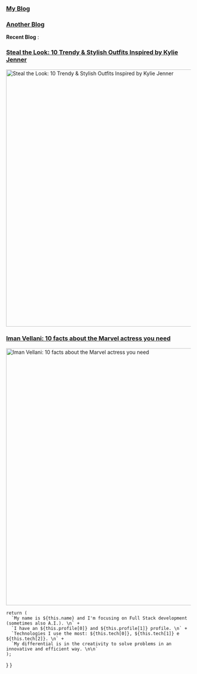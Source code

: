 <br />
<h3><a href="https://www.marvellousadventures.com?utm_source=github_sh&utm_medium=github_sh&utm_campaign=github_sh">My Blog</a></h3>
<h3><a href="https://www.casualminimart.com/?utm_source=github_sh&utm_medium=github_sh&utm_campaign=github_sh">Another Blog</a></h3>
<b>Recent Blog</b> : <br>
<h3><a href="https://www.casualminimart.com/fashion/steal-the-look-10-trendy-stylish-outfits-inspired-by-kylie-jenner?utm_source=github_sh&utm_medium=social_sh&utm_campaign=seo-summer-boost">Steal the Look: 10 Trendy & Stylish Outfits Inspired by Kylie Jenner
</a></h3>
<img src="https://www.casualminimart.com/featured/2024/06/outfits-inspired-by-kylie-jenner.webp" alt="Steal the Look: 10 Trendy & Stylish Outfits Inspired by Kylie Jenner" width="700">
<h3><a href="https://www.marvellousadventures.com/celebrities/iman-vellani-10-facts-about-the-marvel-actress-you-need-to-know?utm_source=github_sh&utm_medium=social_sh&utm_campaign=seo-summer-boost">Iman Vellani: 10 facts about the Marvel actress you need</a></h3>
<img src="https://www.marvellousadventures.com/featured/2024/06/iman-vellani-10-facts-about-the-marvel-actress-you-need-to-know.webp" alt="Iman Vellani: 10 facts about the Marvel actress you need" width="700">


    return (
      `My name is ${this.name} and I'm focusing on Full Stack development (sometimes also A.I.). \n` +
      `I have an ${this.profile[0]} and ${this.profile[1]} profile. \n` +
      `Technologies I use the most: ${this.tech[0]}, ${this.tech[1]} e ${this.tech[2]}. \n` +
      `My differential is in the creativity to solve problems in an innovative and efficient way. \n\n`      
    );
  }
}

